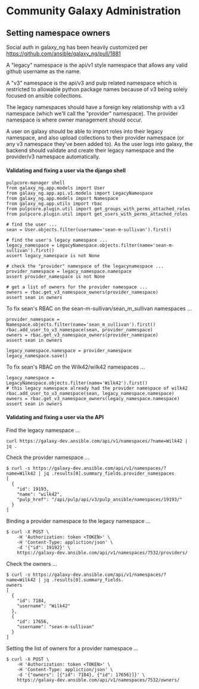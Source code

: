 # Community Galaxy Administration

## Setting namespace owners

Social auth in galaxy_ng has been heavily customized per https://github.com/ansible/galaxy_ng/pull/1881

A "legacy" namespace is the api/v1 style namespace that allows any valid github username as the name.

A "v3" namespace is the api/v3 and pulp related namespace which is restricted to allowable python package names because of v3 being solely focused on ansible collections.

The legacy namespaces should have a foreign key relationship with a v3 namespace (which we'll call the "provider" namespace). The provider namespace is where owner management should occur.

A user on galaxy should be able to import roles into their legacy namespace, and also upload collections to their provider namespace (or any v3 namespace they've been added to). As the user logs into galaxy, the backend should validate and create their legacy namespace and the provider/v3 namespace automatically.

#### Validating and fixing a user via the django shell

```
pulpcore-manager shell
from galaxy_ng.app.models import User
from galaxy_ng.app.api.v1.models import LegacyNamespace
from galaxy_ng.app.models import Namespace
from galaxy_ng.app.utils import rbac
from pulpcore.plugin.util import get_groups_with_perms_attached_roles
from pulpcore.plugin.util import get_users_with_perms_attached_roles

# find the user ...
sean = User.objects.filter(username='sean-m-sullivan').first()

# find the user's legacy namespace ...
legacy_namespace = LegacyNamespace.objects.filter(name='sean-m-sullivan').first()
assert legacy_namespace is not None

# check the "provider" namespace of the legacynamespace ...
provider_namespace = legacy_namespace.namespace
assert provider_namespace is not None

# get a list of owners for the provider namespace ...
owners = rbac.get_v3_namespace_owners(provider_namespace)
assert sean in owners
```

To fix sean's RBAC on the sean-m-sullivan/sean_m_sullivan namespaces ...
```
provider_namespace = Namespace.objects.filter(name='sean_m_sullivan').first()
rbac.add_user_to_v3_namespace(sean, provider_namespace)
owners = rbac.get_v3_namespace_owners(provider_namespace)
assert sean in owners

legacy_namespace.namespace = provider_namespace
legacy_namespace.save()
```

To fix sean's RBAC on the Wilk42/wilk42 namespaces ...
```
legacy_namespace = LegacyNamespace.objects.filter(name='Wilk42').first()
# this legacy namespace already had the provider namespace of wilk42
rbac.add_user_to_v3_namespace(sean, legacy_namespace.namespace)
owners = rbac.get_v3_namespace_owners(legacy_namespace.namespace)
assert sean in owners
```

#### Validating and fixing a user via the API

Find the legacy namespace ...
```
curl https://galaxy-dev.ansible.com/api/v1/namespaces/?name=Wilk42 | jq .
```

Check the provider namespace ...
```
$ curl -s https://galaxy-dev.ansible.com/api/v1/namespaces/?name=Wilk42 | jq .results[0].summary_fields.provider_namespaces
[
  {
    "id": 19193,
    "name": "wilk42",
    "pulp_href": "/api/pulp/api/v3/pulp_ansible/namespaces/19193/"
  }
]
```

Binding a provider namespace to the legacy namespace ...
```
$ curl -X POST \
    -H 'Authorization: token <TOKEN>' \
    -H 'Content-Type: appliction/json' \
    -d '{"id": 19192}' \
    https://galaxy-dev.ansible.com/api/v1/namespaces/7532/providers/
```

Check the owners ...
```
$ curl -s https://galaxy-dev.ansible.com/api/v1/namespaces/?name=Wilk42 | jq .results[0].summary_fields.
owners
[
  {
    "id": 7184,
    "username": "Wilk42"
  },
  {
    "id": 17656,
    "username": "sean-m-sullivan"
  }
]
```

Setting the list of owners for a provider namespace ...
```
$ curl -X POST \
    -H 'Authorization: token <TOKEN>' \
    -H 'Content-Type: appliction/json' \
    -d '{"owners": [{"id": 7184}, {"id": 17656}]}' \
    https://galaxy-dev.ansible.com/api/v1/namespaces/7532/owners/
```
